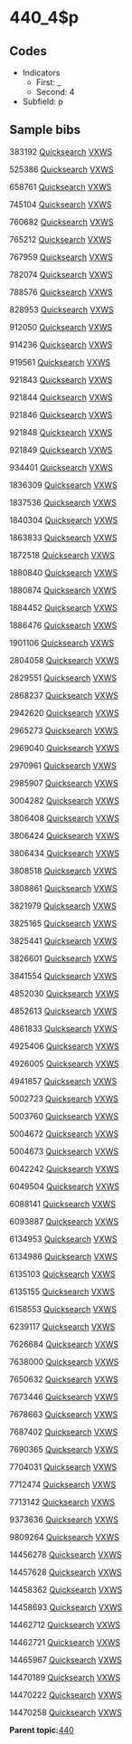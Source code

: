 # 440\_4$p

## Codes

-   Indicators
    -   First: \_
    -   Second: 4
-   Subfield: p

## Sample bibs

383192 [Quicksearch](https://search.library.yale.edu/catalog/383192) [VXWS](http://prodorbis.library.yale.edu:7014/vxws/GetHoldingsService?bibId=383192)

525386 [Quicksearch](https://search.library.yale.edu/catalog/525386) [VXWS](http://prodorbis.library.yale.edu:7014/vxws/GetHoldingsService?bibId=525386)

658761 [Quicksearch](https://search.library.yale.edu/catalog/658761) [VXWS](http://prodorbis.library.yale.edu:7014/vxws/GetHoldingsService?bibId=658761)

745104 [Quicksearch](https://search.library.yale.edu/catalog/745104) [VXWS](http://prodorbis.library.yale.edu:7014/vxws/GetHoldingsService?bibId=745104)

760682 [Quicksearch](https://search.library.yale.edu/catalog/760682) [VXWS](http://prodorbis.library.yale.edu:7014/vxws/GetHoldingsService?bibId=760682)

765212 [Quicksearch](https://search.library.yale.edu/catalog/765212) [VXWS](http://prodorbis.library.yale.edu:7014/vxws/GetHoldingsService?bibId=765212)

767959 [Quicksearch](https://search.library.yale.edu/catalog/767959) [VXWS](http://prodorbis.library.yale.edu:7014/vxws/GetHoldingsService?bibId=767959)

782074 [Quicksearch](https://search.library.yale.edu/catalog/782074) [VXWS](http://prodorbis.library.yale.edu:7014/vxws/GetHoldingsService?bibId=782074)

788576 [Quicksearch](https://search.library.yale.edu/catalog/788576) [VXWS](http://prodorbis.library.yale.edu:7014/vxws/GetHoldingsService?bibId=788576)

828953 [Quicksearch](https://search.library.yale.edu/catalog/828953) [VXWS](http://prodorbis.library.yale.edu:7014/vxws/GetHoldingsService?bibId=828953)

912050 [Quicksearch](https://search.library.yale.edu/catalog/912050) [VXWS](http://prodorbis.library.yale.edu:7014/vxws/GetHoldingsService?bibId=912050)

914236 [Quicksearch](https://search.library.yale.edu/catalog/914236) [VXWS](http://prodorbis.library.yale.edu:7014/vxws/GetHoldingsService?bibId=914236)

919561 [Quicksearch](https://search.library.yale.edu/catalog/919561) [VXWS](http://prodorbis.library.yale.edu:7014/vxws/GetHoldingsService?bibId=919561)

921843 [Quicksearch](https://search.library.yale.edu/catalog/921843) [VXWS](http://prodorbis.library.yale.edu:7014/vxws/GetHoldingsService?bibId=921843)

921844 [Quicksearch](https://search.library.yale.edu/catalog/921844) [VXWS](http://prodorbis.library.yale.edu:7014/vxws/GetHoldingsService?bibId=921844)

921846 [Quicksearch](https://search.library.yale.edu/catalog/921846) [VXWS](http://prodorbis.library.yale.edu:7014/vxws/GetHoldingsService?bibId=921846)

921848 [Quicksearch](https://search.library.yale.edu/catalog/921848) [VXWS](http://prodorbis.library.yale.edu:7014/vxws/GetHoldingsService?bibId=921848)

921849 [Quicksearch](https://search.library.yale.edu/catalog/921849) [VXWS](http://prodorbis.library.yale.edu:7014/vxws/GetHoldingsService?bibId=921849)

934401 [Quicksearch](https://search.library.yale.edu/catalog/934401) [VXWS](http://prodorbis.library.yale.edu:7014/vxws/GetHoldingsService?bibId=934401)

1836309 [Quicksearch](https://search.library.yale.edu/catalog/1836309) [VXWS](http://prodorbis.library.yale.edu:7014/vxws/GetHoldingsService?bibId=1836309)

1837536 [Quicksearch](https://search.library.yale.edu/catalog/1837536) [VXWS](http://prodorbis.library.yale.edu:7014/vxws/GetHoldingsService?bibId=1837536)

1840304 [Quicksearch](https://search.library.yale.edu/catalog/1840304) [VXWS](http://prodorbis.library.yale.edu:7014/vxws/GetHoldingsService?bibId=1840304)

1863833 [Quicksearch](https://search.library.yale.edu/catalog/1863833) [VXWS](http://prodorbis.library.yale.edu:7014/vxws/GetHoldingsService?bibId=1863833)

1872518 [Quicksearch](https://search.library.yale.edu/catalog/1872518) [VXWS](http://prodorbis.library.yale.edu:7014/vxws/GetHoldingsService?bibId=1872518)

1880840 [Quicksearch](https://search.library.yale.edu/catalog/1880840) [VXWS](http://prodorbis.library.yale.edu:7014/vxws/GetHoldingsService?bibId=1880840)

1880874 [Quicksearch](https://search.library.yale.edu/catalog/1880874) [VXWS](http://prodorbis.library.yale.edu:7014/vxws/GetHoldingsService?bibId=1880874)

1884452 [Quicksearch](https://search.library.yale.edu/catalog/1884452) [VXWS](http://prodorbis.library.yale.edu:7014/vxws/GetHoldingsService?bibId=1884452)

1886476 [Quicksearch](https://search.library.yale.edu/catalog/1886476) [VXWS](http://prodorbis.library.yale.edu:7014/vxws/GetHoldingsService?bibId=1886476)

1901106 [Quicksearch](https://search.library.yale.edu/catalog/1901106) [VXWS](http://prodorbis.library.yale.edu:7014/vxws/GetHoldingsService?bibId=1901106)

2804058 [Quicksearch](https://search.library.yale.edu/catalog/2804058) [VXWS](http://prodorbis.library.yale.edu:7014/vxws/GetHoldingsService?bibId=2804058)

2829551 [Quicksearch](https://search.library.yale.edu/catalog/2829551) [VXWS](http://prodorbis.library.yale.edu:7014/vxws/GetHoldingsService?bibId=2829551)

2868237 [Quicksearch](https://search.library.yale.edu/catalog/2868237) [VXWS](http://prodorbis.library.yale.edu:7014/vxws/GetHoldingsService?bibId=2868237)

2942620 [Quicksearch](https://search.library.yale.edu/catalog/2942620) [VXWS](http://prodorbis.library.yale.edu:7014/vxws/GetHoldingsService?bibId=2942620)

2965273 [Quicksearch](https://search.library.yale.edu/catalog/2965273) [VXWS](http://prodorbis.library.yale.edu:7014/vxws/GetHoldingsService?bibId=2965273)

2969040 [Quicksearch](https://search.library.yale.edu/catalog/2969040) [VXWS](http://prodorbis.library.yale.edu:7014/vxws/GetHoldingsService?bibId=2969040)

2970961 [Quicksearch](https://search.library.yale.edu/catalog/2970961) [VXWS](http://prodorbis.library.yale.edu:7014/vxws/GetHoldingsService?bibId=2970961)

2985907 [Quicksearch](https://search.library.yale.edu/catalog/2985907) [VXWS](http://prodorbis.library.yale.edu:7014/vxws/GetHoldingsService?bibId=2985907)

3004282 [Quicksearch](https://search.library.yale.edu/catalog/3004282) [VXWS](http://prodorbis.library.yale.edu:7014/vxws/GetHoldingsService?bibId=3004282)

3806408 [Quicksearch](https://search.library.yale.edu/catalog/3806408) [VXWS](http://prodorbis.library.yale.edu:7014/vxws/GetHoldingsService?bibId=3806408)

3806424 [Quicksearch](https://search.library.yale.edu/catalog/3806424) [VXWS](http://prodorbis.library.yale.edu:7014/vxws/GetHoldingsService?bibId=3806424)

3806434 [Quicksearch](https://search.library.yale.edu/catalog/3806434) [VXWS](http://prodorbis.library.yale.edu:7014/vxws/GetHoldingsService?bibId=3806434)

3808518 [Quicksearch](https://search.library.yale.edu/catalog/3808518) [VXWS](http://prodorbis.library.yale.edu:7014/vxws/GetHoldingsService?bibId=3808518)

3808861 [Quicksearch](https://search.library.yale.edu/catalog/3808861) [VXWS](http://prodorbis.library.yale.edu:7014/vxws/GetHoldingsService?bibId=3808861)

3821979 [Quicksearch](https://search.library.yale.edu/catalog/3821979) [VXWS](http://prodorbis.library.yale.edu:7014/vxws/GetHoldingsService?bibId=3821979)

3825165 [Quicksearch](https://search.library.yale.edu/catalog/3825165) [VXWS](http://prodorbis.library.yale.edu:7014/vxws/GetHoldingsService?bibId=3825165)

3825441 [Quicksearch](https://search.library.yale.edu/catalog/3825441) [VXWS](http://prodorbis.library.yale.edu:7014/vxws/GetHoldingsService?bibId=3825441)

3826601 [Quicksearch](https://search.library.yale.edu/catalog/3826601) [VXWS](http://prodorbis.library.yale.edu:7014/vxws/GetHoldingsService?bibId=3826601)

3841554 [Quicksearch](https://search.library.yale.edu/catalog/3841554) [VXWS](http://prodorbis.library.yale.edu:7014/vxws/GetHoldingsService?bibId=3841554)

4852030 [Quicksearch](https://search.library.yale.edu/catalog/4852030) [VXWS](http://prodorbis.library.yale.edu:7014/vxws/GetHoldingsService?bibId=4852030)

4852613 [Quicksearch](https://search.library.yale.edu/catalog/4852613) [VXWS](http://prodorbis.library.yale.edu:7014/vxws/GetHoldingsService?bibId=4852613)

4861833 [Quicksearch](https://search.library.yale.edu/catalog/4861833) [VXWS](http://prodorbis.library.yale.edu:7014/vxws/GetHoldingsService?bibId=4861833)

4925406 [Quicksearch](https://search.library.yale.edu/catalog/4925406) [VXWS](http://prodorbis.library.yale.edu:7014/vxws/GetHoldingsService?bibId=4925406)

4926005 [Quicksearch](https://search.library.yale.edu/catalog/4926005) [VXWS](http://prodorbis.library.yale.edu:7014/vxws/GetHoldingsService?bibId=4926005)

4941857 [Quicksearch](https://search.library.yale.edu/catalog/4941857) [VXWS](http://prodorbis.library.yale.edu:7014/vxws/GetHoldingsService?bibId=4941857)

5002723 [Quicksearch](https://search.library.yale.edu/catalog/5002723) [VXWS](http://prodorbis.library.yale.edu:7014/vxws/GetHoldingsService?bibId=5002723)

5003760 [Quicksearch](https://search.library.yale.edu/catalog/5003760) [VXWS](http://prodorbis.library.yale.edu:7014/vxws/GetHoldingsService?bibId=5003760)

5004672 [Quicksearch](https://search.library.yale.edu/catalog/5004672) [VXWS](http://prodorbis.library.yale.edu:7014/vxws/GetHoldingsService?bibId=5004672)

5004673 [Quicksearch](https://search.library.yale.edu/catalog/5004673) [VXWS](http://prodorbis.library.yale.edu:7014/vxws/GetHoldingsService?bibId=5004673)

6042242 [Quicksearch](https://search.library.yale.edu/catalog/6042242) [VXWS](http://prodorbis.library.yale.edu:7014/vxws/GetHoldingsService?bibId=6042242)

6049504 [Quicksearch](https://search.library.yale.edu/catalog/6049504) [VXWS](http://prodorbis.library.yale.edu:7014/vxws/GetHoldingsService?bibId=6049504)

6088141 [Quicksearch](https://search.library.yale.edu/catalog/6088141) [VXWS](http://prodorbis.library.yale.edu:7014/vxws/GetHoldingsService?bibId=6088141)

6093887 [Quicksearch](https://search.library.yale.edu/catalog/6093887) [VXWS](http://prodorbis.library.yale.edu:7014/vxws/GetHoldingsService?bibId=6093887)

6134953 [Quicksearch](https://search.library.yale.edu/catalog/6134953) [VXWS](http://prodorbis.library.yale.edu:7014/vxws/GetHoldingsService?bibId=6134953)

6134986 [Quicksearch](https://search.library.yale.edu/catalog/6134986) [VXWS](http://prodorbis.library.yale.edu:7014/vxws/GetHoldingsService?bibId=6134986)

6135103 [Quicksearch](https://search.library.yale.edu/catalog/6135103) [VXWS](http://prodorbis.library.yale.edu:7014/vxws/GetHoldingsService?bibId=6135103)

6135155 [Quicksearch](https://search.library.yale.edu/catalog/6135155) [VXWS](http://prodorbis.library.yale.edu:7014/vxws/GetHoldingsService?bibId=6135155)

6158553 [Quicksearch](https://search.library.yale.edu/catalog/6158553) [VXWS](http://prodorbis.library.yale.edu:7014/vxws/GetHoldingsService?bibId=6158553)

6239117 [Quicksearch](https://search.library.yale.edu/catalog/6239117) [VXWS](http://prodorbis.library.yale.edu:7014/vxws/GetHoldingsService?bibId=6239117)

7626684 [Quicksearch](https://search.library.yale.edu/catalog/7626684) [VXWS](http://prodorbis.library.yale.edu:7014/vxws/GetHoldingsService?bibId=7626684)

7638000 [Quicksearch](https://search.library.yale.edu/catalog/7638000) [VXWS](http://prodorbis.library.yale.edu:7014/vxws/GetHoldingsService?bibId=7638000)

7650632 [Quicksearch](https://search.library.yale.edu/catalog/7650632) [VXWS](http://prodorbis.library.yale.edu:7014/vxws/GetHoldingsService?bibId=7650632)

7673446 [Quicksearch](https://search.library.yale.edu/catalog/7673446) [VXWS](http://prodorbis.library.yale.edu:7014/vxws/GetHoldingsService?bibId=7673446)

7678663 [Quicksearch](https://search.library.yale.edu/catalog/7678663) [VXWS](http://prodorbis.library.yale.edu:7014/vxws/GetHoldingsService?bibId=7678663)

7687402 [Quicksearch](https://search.library.yale.edu/catalog/7687402) [VXWS](http://prodorbis.library.yale.edu:7014/vxws/GetHoldingsService?bibId=7687402)

7690365 [Quicksearch](https://search.library.yale.edu/catalog/7690365) [VXWS](http://prodorbis.library.yale.edu:7014/vxws/GetHoldingsService?bibId=7690365)

7704031 [Quicksearch](https://search.library.yale.edu/catalog/7704031) [VXWS](http://prodorbis.library.yale.edu:7014/vxws/GetHoldingsService?bibId=7704031)

7712474 [Quicksearch](https://search.library.yale.edu/catalog/7712474) [VXWS](http://prodorbis.library.yale.edu:7014/vxws/GetHoldingsService?bibId=7712474)

7713142 [Quicksearch](https://search.library.yale.edu/catalog/7713142) [VXWS](http://prodorbis.library.yale.edu:7014/vxws/GetHoldingsService?bibId=7713142)

9373636 [Quicksearch](https://search.library.yale.edu/catalog/9373636) [VXWS](http://prodorbis.library.yale.edu:7014/vxws/GetHoldingsService?bibId=9373636)

9809264 [Quicksearch](https://search.library.yale.edu/catalog/9809264) [VXWS](http://prodorbis.library.yale.edu:7014/vxws/GetHoldingsService?bibId=9809264)

14456278 [Quicksearch](https://search.library.yale.edu/catalog/14456278) [VXWS](http://prodorbis.library.yale.edu:7014/vxws/GetHoldingsService?bibId=14456278)

14457628 [Quicksearch](https://search.library.yale.edu/catalog/14457628) [VXWS](http://prodorbis.library.yale.edu:7014/vxws/GetHoldingsService?bibId=14457628)

14458362 [Quicksearch](https://search.library.yale.edu/catalog/14458362) [VXWS](http://prodorbis.library.yale.edu:7014/vxws/GetHoldingsService?bibId=14458362)

14458693 [Quicksearch](https://search.library.yale.edu/catalog/14458693) [VXWS](http://prodorbis.library.yale.edu:7014/vxws/GetHoldingsService?bibId=14458693)

14462712 [Quicksearch](https://search.library.yale.edu/catalog/14462712) [VXWS](http://prodorbis.library.yale.edu:7014/vxws/GetHoldingsService?bibId=14462712)

14462721 [Quicksearch](https://search.library.yale.edu/catalog/14462721) [VXWS](http://prodorbis.library.yale.edu:7014/vxws/GetHoldingsService?bibId=14462721)

14465967 [Quicksearch](https://search.library.yale.edu/catalog/14465967) [VXWS](http://prodorbis.library.yale.edu:7014/vxws/GetHoldingsService?bibId=14465967)

14470189 [Quicksearch](https://search.library.yale.edu/catalog/14470189) [VXWS](http://prodorbis.library.yale.edu:7014/vxws/GetHoldingsService?bibId=14470189)

14470222 [Quicksearch](https://search.library.yale.edu/catalog/14470222) [VXWS](http://prodorbis.library.yale.edu:7014/vxws/GetHoldingsService?bibId=14470222)

14470258 [Quicksearch](https://search.library.yale.edu/catalog/14470258) [VXWS](http://prodorbis.library.yale.edu:7014/vxws/GetHoldingsService?bibId=14470258)

**Parent topic:**[440](../../tags/440/440.md)

